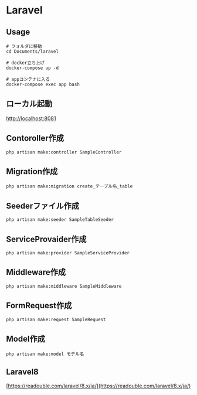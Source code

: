 # Laravel

## Usage
```terminal
# フォルダに移動
cd Documents/laravel 

# docker立ち上げ
docker-compose up -d

# appコンテナに入る
docker-compose exec app bash
```

## ローカル起動
[http://localhost:8081](http://localhost:8081)


## Contoroller作成
```
php artisan make:controller SampleController
```
## Migration作成
```
php artisan make:migration create_テーブル名_table
```
## Seederファイル作成
```
php artisan make:seeder SampleTableSeeder
```
## ServiceProvaider作成
```
php artisan make:provider SampleServiceProvider
```
## Middleware作成
```
php artisan make:middleware SampleMiddleware
```
## FormRequest作成
```
php artisan make:request SampleRequest
```
## Model作成
```
php artisan make:model モデル名
```

## Laravel8
[https://readouble.com/laravel/8.x/ja/](https://readouble.com/laravel/8.x/ja/)
